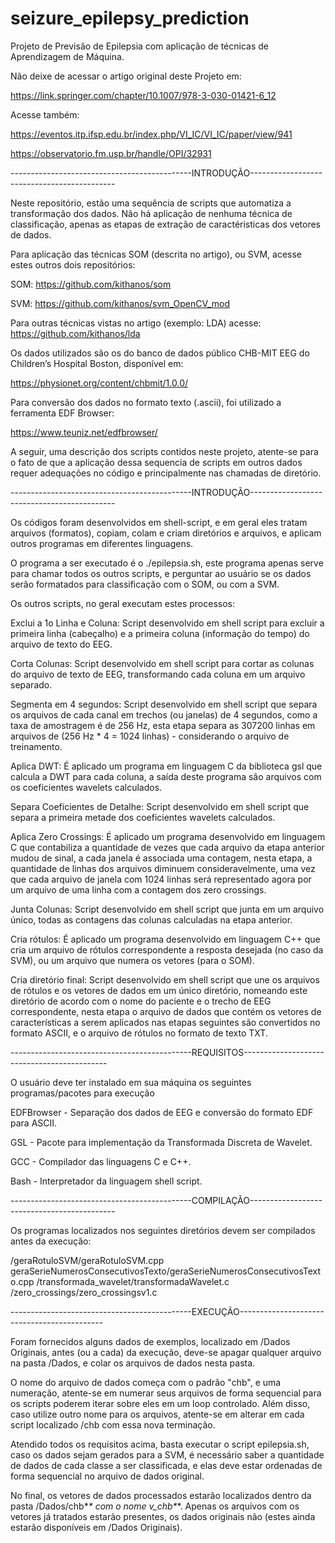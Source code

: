 # seizure_epilepsy_prediction
Projeto de Previsão de Epilepsia com aplicação de técnicas de Aprendizagem de Máquina.

Não deixe de acessar o artigo original deste Projeto em:

https://link.springer.com/chapter/10.1007/978-3-030-01421-6_12

Acesse também:

https://eventos.itp.ifsp.edu.br/index.php/VI_IC/VI_IC/paper/view/941

https://observatorio.fm.usp.br/handle/OPI/32931


---------------------------------------------INTRODUÇÃO--------------------------------------------

Neste repositório, estão uma sequência de scripts que automatiza a transformação dos
dados. Não há aplicação de nenhuma técnica de classificação, apenas as etapas de 
extração de caractéristicas dos vetores de dados.

Para aplicação das técnicas SOM (descrita no artigo), ou SVM, acesse estes outros dois repositórios:

SOM:
https://github.com/kithanos/som

SVM:
https://github.com/kithanos/svm_OpenCV_mod

Para outras técnicas vistas no artigo (exemplo: LDA) acesse:
https://github.com/kithanos/lda


Os dados utilizados são os do banco de dados público CHB-MIT EEG do Children’s Hospital
Boston, disponível em:

https://physionet.org/content/chbmit/1.0.0/

Para conversão dos dados no formato texto (.ascii), foi utilizado a ferramenta EDF Browser:

https://www.teuniz.net/edfbrowser/

A seguir, uma descrição dos scripts contidos neste projeto, atente-se para o fato de que a 
aplicação dessa sequencia de scripts em outros dados requer adequações no código e principalmente
nas chamadas de diretório.

---------------------------------------------INTRODUÇÃO--------------------------------------------

Os códigos foram desenvolvidos em shell-script, e em geral eles tratam arquivos (formatos), copiam, colam e 
criam diretórios e arquivos, e aplicam outros programas em diferentes linguagens.

O programa a ser executado é o ./epilepsia.sh, este programa apenas serve para chamar todos os outros scripts,
e perguntar ao usuário se os dados serão formatados para classificação com o SOM, ou com a SVM.

Os outros scripts, no geral executam estes processos:

Exclui a 1o Linha e Coluna: Script desenvolvido em shell script para excluir a primeira
linha (cabeçalho) e a primeira coluna (informação do tempo) do arquivo de texto do
EEG.

Corta Colunas: Script desenvolvido em shell script para cortar as colunas do arquivo
de texto de EEG, transformando cada coluna em um arquivo separado.

Segmenta em 4 segundos: Script desenvolvido em shell script que separa os
arquivos de cada canal em trechos (ou janelas) de 4 segundos, como a taxa de
amostragem é de 256 Hz, esta etapa separa as 307200 linhas em arquivos de (256
Hz * 4 = 1024 linhas) - considerando o arquivo de treinamento.

Aplica DWT: É aplicado um programa em linguagem C da biblioteca gsl que calcula
a DWT para cada coluna, a saída deste programa são arquivos com os coeficientes
wavelets calculados.

Separa Coeficientes de Detalhe: Script desenvolvido em shell script que separa a
primeira metade dos coeficientes wavelets calculados.

Aplica Zero Crossings: É aplicado um programa desenvolvido em linguagem C que
contabiliza a quantidade de vezes que cada arquivo da etapa anterior mudou de sinal,
a cada janela é associada uma contagem, nesta etapa, a quantidade de linhas dos
arquivos diminuem consideravelmente, uma vez que cada arquivo de janela com 1024
linhas será representado agora por um arquivo de uma linha com a contagem dos zero
crossings.

Junta Colunas: Script desenvolvido em shell script que junta em um arquivo único,
todas as contagens das colunas calculadas na etapa anterior.

Cria rótulos: É aplicado um programa desenvolvido em linguagem C++ que cria um
arquivo de rótulos correspondente a resposta desejada (no caso da SVM), ou um
arquivo que numera os vetores (para o SOM).

Cria diretório final: Script desenvolvido em shell script que une os arquivos de rótulos
e os vetores de dados em um único diretório, nomeando este diretório de acordo com
o nome do paciente e o trecho de EEG correspondente, nesta etapa o arquivo de
dados que contém os vetores de características a serem aplicados nas etapas
seguintes são convertidos no formato ASCII, e o arquivo de rótulos no formato de texto
TXT.

---------------------------------------------REQUISITOS--------------------------------------------

O usuário deve ter instalado em sua máquina os seguintes programas/pacotes para execução

EDFBrowser - Separação dos dados de EEG e conversão do formato EDF para ASCII.

GSL - Pacote para implementação da Transformada Discreta de Wavelet.

GCC - Compilador das linguagens C e C++.

Bash - Interpretador da linguagem shell script.


---------------------------------------------COMPILAÇÃO--------------------------------------------

Os programas localizados nos seguintes diretórios devem ser compilados antes da execução:

/geraRotuloSVM/geraRotuloSVM.cpp
geraSerieNumerosConsecutivosTexto/geraSerieNumerosConsecutivosTexto.cpp
/transformada_wavelet/transformadaWavelet.c
/zero_crossings/zero_crossingsv1.c

---------------------------------------------EXECUÇÃO--------------------------------------------

Foram fornecidos alguns dados de exemplos, localizado em /Dados Originais, antes (ou a cada) da execução, 
deve-se apagar qualquer arquivo na pasta /Dados, e colar os arquivos de dados nesta pasta.

O nome do arquivo de dados começa com o padrão "chb", e uma numeração, atente-se em numerar seus arquivos
de forma sequencial para os scripts poderem iterar sobre eles em um loop controlado. Além disso, caso
utilize outro nome para os arquivos, atente-se em alterar em cada script localizado /chb com essa nova terminação.

Atendido todos os requisitos acima, basta executar o script epilepsia.sh, caso os dados sejam gerados para a SVM,
é necessário saber a quantidade de dados de cada classe a ser classificada, e elas deve estar ordenadas de forma 
sequencial no arquivo de dados original.

No final, os vetores de dados processados estarão localizados dentro da pasta /Dados/chb*_* com o nome v_chb*_*. Apenas
os arquivos com os vetores já tratados estarão presentes, os dados originais não (estes ainda estarão disponíveis em 
/Dados Originais).




